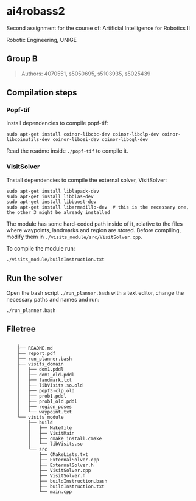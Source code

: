 # ai4robass2
Second assignment for the course of: Artificial Intelligence for Robotics II

Robotic Engineering, UNIGE

## Group B 
> Authors: 4070551, s5050695, s5103935, s5025439

## Compilation steps
### Popf-tif
Install dependencies to compile popf-tif:

    sudo apt-get install coinor-libcbc-dev coinor-libclp-dev coinor-libcoinutils-dev coinor-libosi-dev coinor-libcgl-dev

Read the readme inside `./popf-tif` to compile it.

### VisitSolver
Tnstall dependencies to compile the external solver, VisitSolver:

    sudo apt-get install liblapack-dev
    sudo apt-get install libblas-dev
    sudo apt-get install libboost-dev
    sudo apt-get install libarmadillo-dev  # this is the necessary one, the other 3 might be already installed

The module has some hard-coded path inside of it, relative to the files where waypoints, landmarks and region are stored. Before compiling, modify them in `./visits_module/src/VisitSolver.cpp`.

To compile the module run:
    
    ./visits_module/buildInstruction.txt


## Run the solver
Open the bash script `./run_planner.bash` with a text editor, change the necessary paths and names and run:
    
    ./run_planner.bash

## Filetree

```
    .
    ├── README.md
    ├── report.pdf
    ├── run_planner.bash
    ├── visits_domain
    │   ├── dom1.pddl
    │   ├── dom1_old.pddl
    │   ├── landmark.txt
    │   ├── libVisits.so.old
    │   ├── popf3-clp.old
    │   ├── prob1.pddl
    │   ├── prob1_old.pddl
    │   ├── region_poses
    │   └── waypoint.txt
    └── visits_module
        ├── build
        │   ├── Makefile
        │   ├── VisitMain
        │   ├── cmake_install.cmake
        │   └── libVisits.so
        └── src
            ├── CMakeLists.txt
            ├── ExternalSolver.cpp
            ├── ExternalSolver.h
            ├── VisitSolver.cpp
            ├── VisitSolver.h
            ├── buildInstruction.bash
            ├── buildInstruction.txt
            └── main.cpp

```